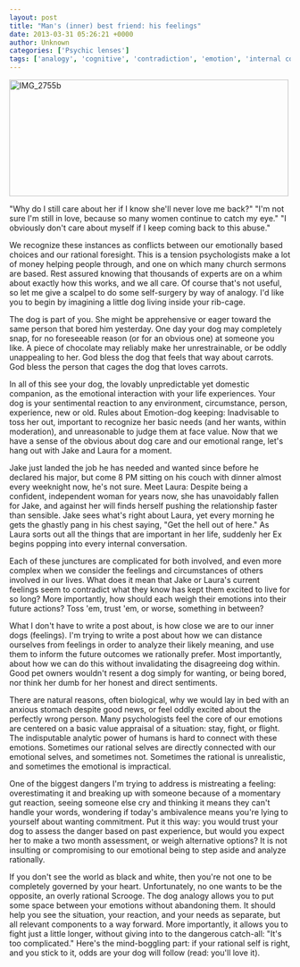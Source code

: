 ```yaml
---
layout: post
title: "Man's (inner) best friend: his feelings"
date: 2013-03-31 05:26:21 +0000
author: Unknown
categories: ['Psychic lenses']
tags: ['analogy', 'cognitive', 'contradiction', 'emotion', 'internal conflict', 'interpersonal relationships', 'metaphor', 'relationships']
---
```


[<img class="alignnone  wp-image-87" alt="IMG_2755b" src="http://thoughtrepair.wordpress.com/wp-content/uploads/2013/03/img_2755b.jpg?w=500" width="500" height="209" />](http://thoughtrepair.wordpress.com/wp-content/uploads/2013/03/img_2755b.jpg)

"Why do I still care about her if I know she'll never love me back?"
"I'm not sure I'm still in love, because so many women continue to catch my eye."
"I obviously don't care about myself if I keep coming back to this abuse."

We recognize these instances as conflicts between our emotionally based choices and our rational foresight. This is a tension psychologists make a lot of money helping people through, and one on which many church sermons are based. Rest assured knowing that thousands of experts are on a whim about exactly how this works, and we all care. Of course that's not useful, so let me give a scalpel to do some self-surgery by way of analogy. I'd like you to begin by imagining a little dog living inside your rib-cage.

<!--more-->

The dog is part of you. She might be apprehensive or eager toward the same person that bored him yesterday. One day your dog may completely snap, for no foreseeable reason (or for an obvious one) at someone you like. A piece of chocolate may reliably make her unrestrainable, or be oddly unappealing to her. God bless the dog that feels that way about carrots. God bless the person that cages the dog that loves carrots.

In all of this see your dog, the lovably unpredictable yet domestic companion, as the emotional interaction with your life experiences. Your dog is your sentimental reaction to any environment, circumstance, person, experience, new or old. Rules about Emotion-dog keeping: Inadvisable to toss her out, important to recognize her basic needs (and her wants, within moderation), and unreasonable to judge them at face value. Now that we have a sense of the obvious about dog care and our emotional range, let's hang out with Jake and Laura for a moment.

Jake just landed the job he has needed and wanted since before he declared his major, but come 8 PM sitting on his couch with dinner almost every weeknight now, he's not sure. Meet Laura: Despite being a confident, independent woman for years now, she has unavoidably fallen for Jake, and against her will finds herself pushing the relationship faster than sensible. Jake sees what's right about Laura, yet every morning he gets the ghastly pang in his chest saying, "Get the hell out of here." As Laura sorts out all the things that are important in her life, suddenly her Ex begins popping into every internal conversation.

Each of these junctures are complicated for both involved, and even more complex when we consider the feelings and circumstances of others involved in our lives. What does it mean that Jake or Laura's current feelings seem to contradict what they know has kept them excited to live for so long? More importantly, how should each weigh their emotions into their future actions? Toss 'em, trust 'em, or worse, something in between?

What I don't have to write a post about, is how close we are to our inner dogs (feelings). I'm trying to write a post about how we can distance ourselves from feelings in order to analyze their likely meaning, and use them to inform the future outcomes we rationally prefer. Most importantly, about how we can do this without invalidating the disagreeing dog within. Good pet owners wouldn't resent a dog simply for wanting, or being bored, nor think her dumb for her honest and direct sentiments.

There are natural reasons, often biological, why we would lay in bed with an anxious stomach despite good news, or feel oddly excited about the perfectly wrong person. Many psychologists feel the core of our emotions are centered on a basic value appraisal of a situation: stay, fight, or flight. The indisputable analytic power of humans is hard to connect with these emotions. Sometimes our rational selves are directly connected with our emotional selves, and sometimes not. Sometimes the rational is unrealistic, and sometimes the emotional is impractical.

One of the biggest dangers I'm trying to address is mistreating a feeling: overestimating it and breaking up with someone because of a momentary gut reaction, seeing someone else cry and thinking it means they can't handle your words, wondering if today's ambivalence means you're lying to yourself about wanting commitment. Put it this way: you would trust your dog to assess the danger based on past experience, but would you expect her to make a two month assessment, or weigh alternative options? It is not insulting or compromising to our emotional being to step aside and analyze rationally.

If you don't see the world as black and white, then you're not one to be completely governed by your heart. Unfortunately, no one wants to be the opposite, an overly rational Scrooge. The dog analogy allows you to put some space between your emotions without abandoning them. It should help you see the situation, your reaction, and your needs as separate, but all relevant components to a way forward. More importantly, it allows you to fight just a little longer, without giving into to the dangerous catch-all: "It's too complicated." Here's the mind-boggling part: if your rational self is right, and you stick to it, odds are your dog will follow (read: you'll love it).
<p style="text-align:center;">